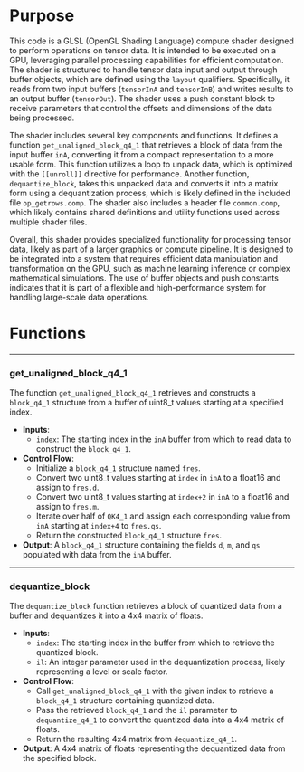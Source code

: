 # Purpose
This code is a GLSL (OpenGL Shading Language) compute shader designed to perform operations on tensor data. It is intended to be executed on a GPU, leveraging parallel processing capabilities for efficient computation. The shader is structured to handle tensor data input and output through buffer objects, which are defined using the `layout` qualifiers. Specifically, it reads from two input buffers (`tensorInA` and `tensorInB`) and writes results to an output buffer (`tensorOut`). The shader uses a push constant block to receive parameters that control the offsets and dimensions of the data being processed.

The shader includes several key components and functions. It defines a function `get_unaligned_block_q4_1` that retrieves a block of data from the input buffer `inA`, converting it from a compact representation to a more usable form. This function utilizes a loop to unpack data, which is optimized with the `[[unroll]]` directive for performance. Another function, `dequantize_block`, takes this unpacked data and converts it into a matrix form using a dequantization process, which is likely defined in the included file `op_getrows.comp`. The shader also includes a header file `common.comp`, which likely contains shared definitions and utility functions used across multiple shader files.

Overall, this shader provides specialized functionality for processing tensor data, likely as part of a larger graphics or compute pipeline. It is designed to be integrated into a system that requires efficient data manipulation and transformation on the GPU, such as machine learning inference or complex mathematical simulations. The use of buffer objects and push constants indicates that it is part of a flexible and high-performance system for handling large-scale data operations.
# Functions

---
### get\_unaligned\_block\_q4\_1
The function `get_unaligned_block_q4_1` retrieves and constructs a `block_q4_1` structure from a buffer of uint8_t values starting at a specified index.
- **Inputs**:
    - `index`: The starting index in the `inA` buffer from which to read data to construct the `block_q4_1`.
- **Control Flow**:
    - Initialize a `block_q4_1` structure named `fres`.
    - Convert two uint8_t values starting at `index` in `inA` to a float16 and assign to `fres.d`.
    - Convert two uint8_t values starting at `index+2` in `inA` to a float16 and assign to `fres.m`.
    - Iterate over half of `QK4_1` and assign each corresponding value from `inA` starting at `index+4` to `fres.qs`.
    - Return the constructed `block_q4_1` structure `fres`.
- **Output**: A `block_q4_1` structure containing the fields `d`, `m`, and `qs` populated with data from the `inA` buffer.


---
### dequantize\_block
The `dequantize_block` function retrieves a block of quantized data from a buffer and dequantizes it into a 4x4 matrix of floats.
- **Inputs**:
    - `index`: The starting index in the buffer from which to retrieve the quantized block.
    - `il`: An integer parameter used in the dequantization process, likely representing a level or scale factor.
- **Control Flow**:
    - Call `get_unaligned_block_q4_1` with the given index to retrieve a `block_q4_1` structure containing quantized data.
    - Pass the retrieved `block_q4_1` and the `il` parameter to `dequantize_q4_1` to convert the quantized data into a 4x4 matrix of floats.
    - Return the resulting 4x4 matrix from `dequantize_q4_1`.
- **Output**: A 4x4 matrix of floats representing the dequantized data from the specified block.


